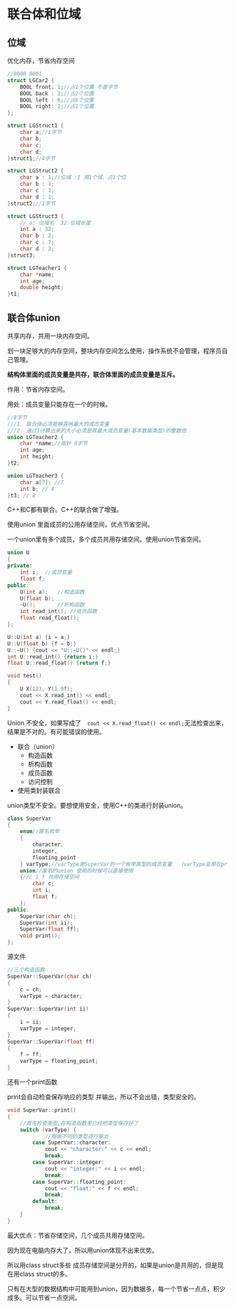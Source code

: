 # 联合体和位域

## 位域

优化内存，节省内存空间

```c++
//0000 0001
struct LGCar2 {
    BOOL front: 1;//占1个位置 不是字节
    BOOL back : 2;//占2个位置
    BOOL left : 6;//占6个位置
    BOOL right: 1;//占1个位置
};
```

```c++
struct LGStruct1 {
    char a;//1字节
    char b;
    char c;
    char d;
}struct1;//4字节

struct LGStruct2 {
    char a : 1;//位域 :1 用1个域，占1个位
    char b : 1;
    char c : 1;
    char d : 1;
}struct2;//1字节

struct LGStruct3 {
    // a: 位域名  32:位域长度
    int a : 32;
    char b : 2;
    char c : 7;
    char d : 2;
}struct3;

struct LGTeacher1 {
    char *name;
    int age;
    double height;
}t1;
```

## 联合体union

共享内存，共用一块内存空间。

划一块足够大的内存空间，整块内存空间怎么使用，操作系统不会管理，程序员自己管理。

**结构体里面的成员变量是共存，联合体里面的成员变量是互斥。**

作用：节省内存空间。

用处：成员变量只能存在一个的时候。

```c++
//8字节
///1. 联合体必须能够容纳最大的成员变量
///2. 通过1计算出来的大小必须是其最大成员变量(基本数据类型)的整数倍
union LGTeacher2 {
    char *name;//指针 8字节
    int age;
    int height;
}t2;

union LGTeacher3 {
    char a[7]; //7
    int b; // 4
}t3; // 8
```

C++和C都有联合。C++的联合做了增强。

使用union 里面成员的公用存储空间，优点节省空间。

一个union里有多个成员，多个成员共用存储空间。使用union节省空间。

```c++
union U
{
private:
    int i;  //成员变量
    float f;
public:
    U(int a);   //构造函数
    U(float b);
    ~U();       //析构函数
    int read_int(); //成员函数
    float read_float();
};
```

```c++
U::U(int a) {i = a;}
U::U(float b) {f = b;}
U::~U() {cout << "U::~U()" << endl;}
int U::read_int() {return i;}
float U::read_float() {return f;}
```

```c++
void test()
{
    U X(12), Y(1.9f);
    cout << X.read_int() << endl;
    cout << Y.read_float() << endl;
}
```

Union 不安全，如果写成了`  cout << X.read_float() << endl;`无法检查出来，结果是不对的。有可能错误的使用。

- 联合（union）
  - 构造函数
  - 析构函数
  - 成员函数
  - 访问控制
- 使用类封装联合

union类型不安全。要想使用安全，使用C++的类进行封装union。

```c++
class SuperVar
{
    enum//匿名枚举
    {
        character,
        integer,
        floating_point
    } varType;//varType是SuperVar的一个枚举类型的成员变量  （varType会用在print函数里，保证类型安全的）
    union//匿名的union 使用的时候可以直接使用
    {//c i f 共用存储空间
        char c;
        int i;
        float f;
    };
public:
    SuperVar(char ch);
    SuperVar(int ii);
    SuperVar(float ff);
    void print();
};
```

源文件

```c++
//三个构造函数
SuperVar::SuperVar(char ch)
{
    c = ch;
    varType = character;
}
SuperVar::SuperVar(int ii)
{
    i = ii;
    varType = integer;
}
SuperVar::SuperVar(float ff)
{
    f = ff;
    varType = floating_point;
}
```

还有一个print函数 

print会自动检查保存响应的类型 并输出，所以不会出错，类型安全的。

```c++
void SuperVar::print()
{
    //首先检查类型,在构造函数里已经把类型保存好了
    switch (varType) {
            //根据不同的类型进行输出
        case SuperVar::character:
            cout << "character:" << c << endl;
            break;
        case SuperVar::integer:
            cout << "integer:" << i << endl;
            break;
        case SuperVar::floating_point:
            cout << "float:" << f << endl;
            break;
        default:
            break;
    }
}
```

最大优点：节省存储空间，几个成员共用存储空间。

因为现在电脑内存大了，所以用union体现不出来优势。

所以用class struct多些 成员存储空间是分开的，如果是union是共用的，但是现在用class struct的多。

只有在大型的数据结构中可能用到union，因为数据多，每一个节省一点点，积少成多。可以节省一点空间。
